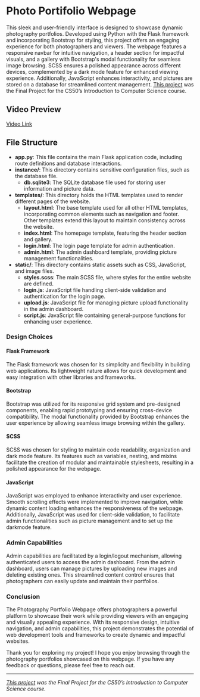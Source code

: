# Photo Portifolio Webpage

This sleek and user-friendly interface is designed to showcase dynamic photography portfolios. Developed using Python with the Flask framework and incorporating Bootstrap for styling, this project offers an engaging experience for both photographers and viewers. The webpage features a responsive navbar for intuitive navigation, a header section for impactful visuals, and a gallery with Bootstrap's modal functionality for seamless image browsing. SCSS ensures a polished appearance across different devices, complemented by a dark mode feature for enhanced viewing experience. Additionally, JavaScript enhances interactivity, and pictures are stored on a database for streamlined content management. [This project](https://cs50.harvard.edu/x/2024/project/) was the Final Project for the CS50’s Introduction to Computer Science course.

## Video Preview

[Video Link](https://youtu.be/LJGeUmB_FXk)

## File Structure

- **app.py**: This file contains the main Flask application code, including route definitions and database interactions.
- **instance/**: This directory contains sensitive configuration files, such as the database file.
  - **db.sqlite3**: The SQLite database file used for storing user information and picture data.
- **templates/**: This directory holds the HTML templates used to render different pages of the website.
  - **layout.html**: The base template used for all other HTML templates, incorporating common elements such as navigation and footer. Other templates extend this layout to maintain consistency across the website.
  - **index.html**: The homepage template, featuring the header section and gallery.
  - **login.html**: The login page template for admin authentication.
  - **admin.html**: The admin dashboard template, providing picture management functionalities.
- **static/**: This directory contains static assets such as CSS, JavaScript, and image files.
  - **styles.scss**: The main SCSS file, where styles for the entire website are defined.
  - **login.js**: JavaScript file handling client-side validation and authentication for the login page.
  - **upload.js**: JavaScript file for managing picture upload functionality in the admin dashboard.
  - **script.js**: JavaScript file containing general-purpose functions for enhancing user experience.

### Design Choices

#### Flask Framework
The Flask framework was chosen for its simplicity and flexibility in building web applications. Its lightweight nature allows for quick development and easy integration with other libraries and frameworks.

#### Bootstrap
Bootstrap was utilized for its responsive grid system and pre-designed components, enabling rapid prototyping and ensuring cross-device compatibility. The modal functionality provided by Bootstrap enhances the user experience by allowing seamless image browsing within the gallery.

#### SCSS
SCSS was chosen for styling to maintain code readability, organization and dark mode feature. Its features such as variables, nesting, and mixins facilitate the creation of modular and maintainable stylesheets, resulting in a polished appearance for the webpage.

#### JavaScript
JavaScript was employed to enhance interactivity and user experience. Smooth scrolling effects were implemented to improve navigation, while dynamic content loading enhances the responsiveness of the webpage. Additionally, JavaScript was used for client-side validation, to facilitate admin functionalities such as picture management and to set up the darkmode feature.

### Admin Capabilities

Admin capabilities are facilitated by a login/logout mechanism, allowing authenticated users to access the admin dashboard. From the admin dashboard, users can manage pictures by uploading new images and deleting existing ones. This streamlined content control ensures that photographers can easily update and maintain their portfolios.

### Conclusion

The Photography Portfolio Webpage offers photographers a powerful platform to showcase their work while providing viewers with an engaging and visually appealing experience. With its responsive design, intuitive navigation, and admin capabilities, this project demonstrates the potential of web development tools and frameworks to create dynamic and impactful websites.

Thank you for exploring my project! I hope you enjoy browsing through the photography portfolios showcased on this webpage. If you have any feedback or questions, please feel free to reach out.

---

*[This project](https://cs50.harvard.edu/x/2024/project/) was the Final Project for the CS50’s Introduction to Computer Science course.*